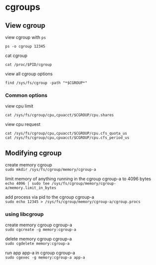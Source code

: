 # cgroups

## View cgroup
view cgroup with `ps`

`ps -o cgroup 12345`

cat cgroup

`cat /proc/$PID/cgroup`

view all cgroup options

`find /sys/fs/cgroup -path "*$CGROUP*"`

### Common options
view cpu limit

`cat /sys/fs/cgroup/cpu,cpuacct/$CGROUP/cpu.shares`

view cpu request

```
cat /sys/fs/cgroup/cpu,cpuacct/$CGROUP/cpu.cfs_quota_us
cat /sys/fs/cgroup/cpu,cpuacct/$CGROUP/cpu.cfs_period_us
```
## Modifying cgroup

create memory cgroup<br/>
`sudo mkdir /sys/fs/cgroup/memory/cgroup-a`

limit memory of anything running in the cgroup cgroup-a to 4096 bytes<br/>
`echo 4096 | sudo tee /sys/fs/cgroup/memory/cgroup-a/memory.limit_in_bytes`

add process via pid to the cgroup cgroup-a<br/>
`sudo echo 12345 > /sys/fs/cgroup/memory/cgroup-a/cgroup.procs`

### using libcgroup
create memory cgroup cgroup-a<br/>
`sudo cgcreate -g memory:cgroup-a`

delete memory cgroup cgroup-a<br/>
`sudo cgdelete memory:cgroup-a`

run app app-a in cgroup cgroup-a<br/>
`sudo cgexec -g memory:cgroup-a app-a`
